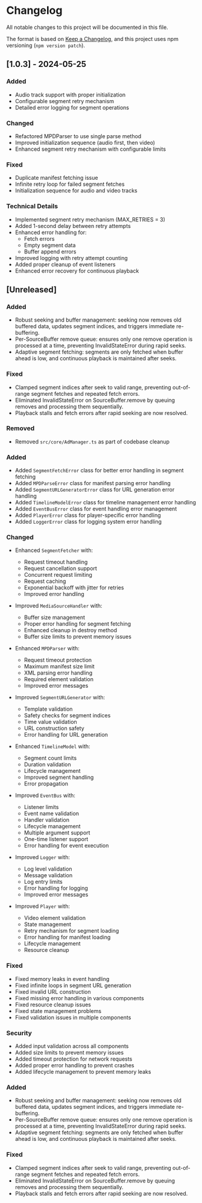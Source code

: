 # Changelog

All notable changes to this project will be documented in this file.

The format is based on [Keep a Changelog](https://keepachangelog.com/en/1.0.0/),
and this project uses npm versioning (`npm version patch`).

## [1.0.3] - 2024-05-25

### Added
- Audio track support with proper initialization
- Configurable segment retry mechanism
- Detailed error logging for segment operations

### Changed
- Refactored MPDParser to use single parse method
- Improved initialization sequence (audio first, then video)
- Enhanced segment retry mechanism with configurable limits

### Fixed
- Duplicate manifest fetching issue
- Infinite retry loop for failed segment fetches
- Initialization sequence for audio and video tracks

### Technical Details
- Implemented segment retry mechanism (MAX_RETRIES = 3)
- Added 1-second delay between retry attempts
- Enhanced error handling for:
  - Fetch errors
  - Empty segment data
  - Buffer append errors
- Improved logging with retry attempt counting
- Added proper cleanup of event listeners
- Enhanced error recovery for continuous playback 

## [Unreleased]

### Added
- Robust seeking and buffer management: seeking now removes old buffered data, updates segment indices, and triggers immediate re-buffering.
- Per-SourceBuffer remove queue: ensures only one remove operation is processed at a time, preventing InvalidStateError during rapid seeks.
- Adaptive segment fetching: segments are only fetched when buffer ahead is low, and continuous playback is maintained after seeks.

### Fixed
- Clamped segment indices after seek to valid range, preventing out-of-range segment fetches and repeated fetch errors.
- Eliminated InvalidStateError on SourceBuffer.remove by queuing removes and processing them sequentially.
- Playback stalls and fetch errors after rapid seeking are now resolved.

### Removed
- Removed `src/core/AdManager.ts` as part of codebase cleanup

### Added
- Added `SegmentFetchError` class for better error handling in segment fetching
- Added `MPDParseError` class for manifest parsing error handling
- Added `SegmentURLGeneratorError` class for URL generation error handling
- Added `TimelineModelError` class for timeline management error handling
- Added `EventBusError` class for event handling error management
- Added `PlayerError` class for player-specific error handling
- Added `LoggerError` class for logging system error handling

### Changed
- Enhanced `SegmentFetcher` with:
  - Request timeout handling
  - Request cancellation support
  - Concurrent request limiting
  - Request caching
  - Exponential backoff with jitter for retries
  - Improved error handling

- Improved `MediaSourceHandler` with:
  - Buffer size management
  - Proper error handling for segment fetching
  - Enhanced cleanup in destroy method
  - Buffer size limits to prevent memory issues

- Enhanced `MPDParser` with:
  - Request timeout protection
  - Maximum manifest size limit
  - XML parsing error handling
  - Required element validation
  - Improved error messages

- Improved `SegmentURLGenerator` with:
  - Template validation
  - Safety checks for segment indices
  - Time value validation
  - URL construction safety
  - Error handling for URL generation

- Enhanced `TimelineModel` with:
  - Segment count limits
  - Duration validation
  - Lifecycle management
  - Improved segment handling
  - Error propagation

- Improved `EventBus` with:
  - Listener limits
  - Event name validation
  - Handler validation
  - Lifecycle management
  - Multiple argument support
  - One-time listener support
  - Error handling for event execution

- Improved `Logger` with:
  - Log level validation
  - Message validation
  - Log entry limits
  - Error handling for logging
  - Improved error messages

- Improved `Player` with:
  - Video element validation
  - State management
  - Retry mechanism for segment loading
  - Error handling for manifest loading
  - Lifecycle management
  - Resource cleanup

### Fixed
- Fixed memory leaks in event handling
- Fixed infinite loops in segment URL generation
- Fixed invalid URL construction
- Fixed missing error handling in various components
- Fixed resource cleanup issues
- Fixed state management problems
- Fixed validation issues in multiple components

### Security
- Added input validation across all components
- Added size limits to prevent memory issues
- Added timeout protection for network requests
- Added proper error handling to prevent crashes
- Added lifecycle management to prevent memory leaks

### Added
- Robust seeking and buffer management: seeking now removes old buffered data, updates segment indices, and triggers immediate re-buffering.
- Per-SourceBuffer remove queue: ensures only one remove operation is processed at a time, preventing InvalidStateError during rapid seeks.
- Adaptive segment fetching: segments are only fetched when buffer ahead is low, and continuous playback is maintained after seeks.

### Fixed
- Clamped segment indices after seek to valid range, preventing out-of-range segment fetches and repeated fetch errors.
- Eliminated InvalidStateError on SourceBuffer.remove by queuing removes and processing them sequentially.
- Playback stalls and fetch errors after rapid seeking are now resolved. 